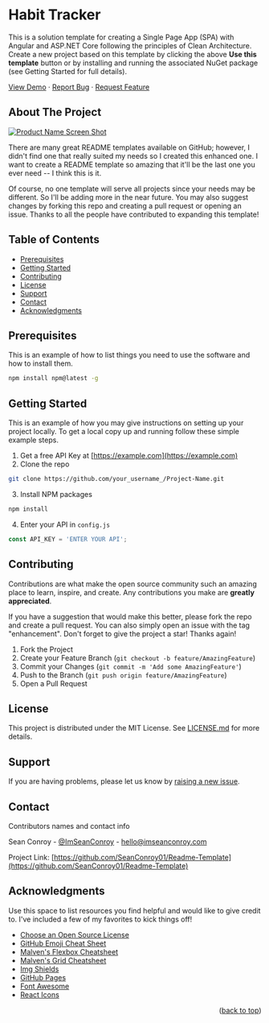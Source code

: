 # Habit Tracker

This is a solution template for creating a Single Page App (SPA) with Angular and ASP.NET Core following the principles of Clean Architecture. Create a new project based on this template by clicking the above **Use this template** button or by installing and running the associated NuGet package (see Getting Started for full details).

<div>
  <p>
    <a href="https://github.com/SeanConroy01/Readme-Template">View Demo</a>
    ·
    <a href="https://github.com/SeanConroy01/Readme-Template/issues">Report Bug</a>
    ·
    <a href="https://github.com/SeanConroy01/Readme-Template/issues">Request Feature</a>
  </p>
</div>
 
## About The Project

[![Product Name Screen Shot][product-screenshot]](https://example.com)

There are many great README templates available on GitHub; however, I didn't find one that really suited my needs so I created this enhanced one. I want to create a README template so amazing that it'll be the last one you ever need -- I think this is it.

Of course, no one template will serve all projects since your needs may be different. So I'll be adding more in the near future. You may also suggest changes by forking this repo and creating a pull request or opening an issue. Thanks to all the people have contributed to expanding this template!

## Table of Contents

- [Prerequisites](#prerequisites)
- [Getting Started](#getting-started)
- [Contributing](#contributing)
- [License](#license)
- [Support](#support)
- [Contact](#contact)
- [Acknowledgments](#acknowledgments)

## Prerequisites

This is an example of how to list things you need to use the software and how to install them.
```sh
npm install npm@latest -g
```

## Getting Started

This is an example of how you may give instructions on setting up your project locally.
To get a local copy up and running follow these simple example steps.

1. Get a free API Key at [https://example.com](https://example.com)
2. Clone the repo
```sh
git clone https://github.com/your_username_/Project-Name.git
```
3. Install NPM packages
```sh
npm install
```
4. Enter your API in `config.js`
```js
const API_KEY = 'ENTER YOUR API';
```

## Contributing

Contributions are what make the open source community such an amazing place to learn, inspire, and create. Any contributions you make are **greatly appreciated**.

If you have a suggestion that would make this better, please fork the repo and create a pull request. You can also simply open an issue with the tag "enhancement".
Don't forget to give the project a star! Thanks again!

1. Fork the Project
2. Create your Feature Branch (`git checkout -b feature/AmazingFeature`)
3. Commit your Changes (`git commit -m 'Add some AmazingFeature'`)
4. Push to the Branch (`git push origin feature/AmazingFeature`)
5. Open a Pull Request

## License

This project is distributed under the MIT License. See [LICENSE.md](LICENSE.md) for more details.

## Support

If you are having problems, please let us know by [raising a new issue](https://github.com/SeanConroy01/Readme-Template/issues/new/choose).

## Contact

Contributors names and contact info

Sean Conroy - [@ImSeanConroy](https://twitter.com/ImSeanConroy) - [hello@imseanconroy.com](hello@imseanconroy.com)

Project Link: [https://github.com/SeanConroy01/Readme-Template](https://github.com/SeanConroy01/Readme-Template)

## Acknowledgments

Use this space to list resources you find helpful and would like to give credit to. I've included a few of my favorites to kick things off!

* [Choose an Open Source License](https://choosealicense.com)
* [GitHub Emoji Cheat Sheet](https://www.webpagefx.com/tools/emoji-cheat-sheet)
* [Malven's Flexbox Cheatsheet](https://flexbox.malven.co/)
* [Malven's Grid Cheatsheet](https://grid.malven.co/)
* [Img Shields](https://shields.io)
* [GitHub Pages](https://pages.github.com)
* [Font Awesome](https://fontawesome.com)
* [React Icons](https://react-icons.github.io/react-icons/search)

<p align="right">(<a href="#top">back to top</a>)</p>

<!-- MARKDOWN LINKS & IMAGES -->
<!-- https://www.markdownguide.org/basic-syntax/#reference-style-links -->
[contributors-shield]: https://img.shields.io/github/contributors/SeanConroy01/Readme-Template.svg?style=for-the-badge
[contributors-url]: https://github.com/SeanConroy01/Readme-Template/graphs/contributors
[forks-shield]: https://img.shields.io/github/forks/SeanConroy01/Readme-Template.svg?style=for-the-badge
[forks-url]: https://github.com/SeanConroy01/Readme-Template/network/members
[stars-shield]: https://img.shields.io/github/stars/SeanConroy01/Readme-Template.svg?style=for-the-badge
[stars-url]: https://github.com/SeanConroy01/Readme-Template/stargazers
[issues-shield]: https://img.shields.io/github/issues/SeanConroy01/Readme-Template.svg?style=for-the-badge
[issues-url]: https://github.com/SeanConroy01/Readme-Template/issues
[license-shield]: https://img.shields.io/github/license/SeanConroy01/Readme-Template.svg?style=for-the-badge
[license-url]: https://github.com/SeanConroy01/Readme-Template/blob/master/LICENSE.txt
[linkedin-shield]: https://img.shields.io/badge/-LinkedIn-black.svg?style=for-the-badge&logo=linkedin&colorB=555
[linkedin-url]: https://linkedin.com/in/SeanConroy01
[product-screenshot]: https://images.unsplash.com/photo-1546900703-cf06143d1239?ixlib=rb-1.2.1&ixid=MnwxMjA3fDB8MHxwaG90by1wYWdlfHx8fGVufDB8fHx8&auto=format&fit=crop&w=2050&q=80